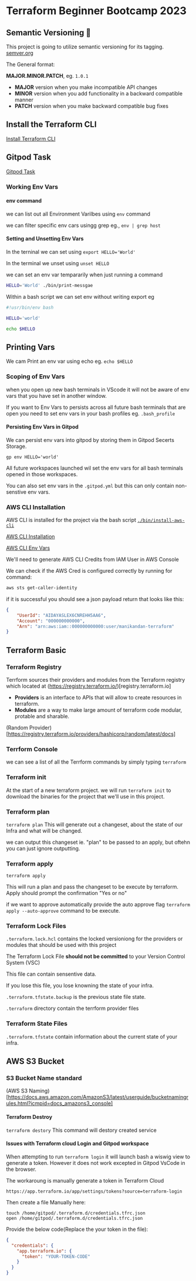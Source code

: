 # Terraform Beginner Bootcamp 2023

## Semantic Versioning :mage:

This project is going to utilize semantic versioning for its tagging. [semver.org][def]

The General format:

  **MAJOR.MINOR.PATCH**, eg. `1.0.1`
- **MAJOR** version when you make incompatible API changes
- **MINOR** version when you add functionality in a backward compatible manner
- **PATCH** version when you make backward compatible bug fixes


[def]: https://semver.org

## Install the Terraform CLI

[Install Terraform CLI](https://developer.hashicorp.com/terraform/tutorials/aws-get-started/install-cli)

## Gitpod Task
[Gitpod Task](https://www.gitpod.io/docs/configure/workspaces/tasks)

### Working Env Vars

#### env command
we can list out all Environment Varilbes using `env` command

we can filter specific env cars usingg grep eg., `env | grep host`

#### Setting and Unsetting Env Vars

In the terninal we can set using `export HELLO='World'`

In the terminal we unset using `unset HELLO`

we can set an env var tempararily when just running a command
```sh
HELLO='World' ./bin/print-messgae
```
Within a bash script we can set env without writing export eg

```sh
#!usr/bin/env bash

HELLO='world'

echo $HELLO
```

## Printing Vars

We cam Print an env var using echo eg. `echo $HELLO`

### Scoping of Env Vars

when you open up new bash terminals in VScode it will not  be aware  of env vars  that you  have  set in another window.

If you want to Env Vars to persists across all future bash terminals that are open you need to set env vars in your bash profiles eg. `.bash_profile`

#### Persisting Env Vars in Gitpod
 
We can persist env vars into gitpod by storing them in Gitpod Secerts Storage.

```
gp env HELLO='world'
```

All future workspaces launched wil set the env vars for all bash terminals opened in those workspaces.

You can also set env vars in the `.gitpod.yml` but this can only contain non-senstive env vars.


### AWS CLI Installation

AWS CLI is installed for the project via the bash script [`./bin/install-aws-cli`](./bin/install-aws-cli.sh)

[AWS CLI Installation](https://docs.aws.amazon.com/cli/latest/userguide/getting-started-install.html)

[AWS CLI Env Vars](https://docs.aws.amazon.com/cli/latest/userguide/cli-configure-envvars.html)

We'll need to generate AWS CLI Credits from IAM User in AWS Console

We can check if the AWS Cred is configured  correctly by running for command:

```sh 
aws sts get-caller-identity
```
if it is successful you should see a json payload return that looks like this:

```json
{
    "UserId": "AIDAYASLEX6CNREHH5AA6",
    "Account": "000000000000",
    "Arn": "arn:aws:iam::000000000000:user/manikandan-terraform"
}
```

## Terraform Basic

### Terraform Registry

Terrform sources their providers and modules from the Terraform registry which located at (https://registry.terraform.io/)[registry.terraform.io]

- **Providers** is an interface to APIs that will allow to create resources in terraform.
- **Modules** are a way to make large amount of terraform code modular, protable and sharable. 

(Random Provider)[https://registry.terraform.io/providers/hashicorp/random/latest/docs]

### Terrform Console

we can see a list of all the Terrform commands by simply typing `terraform`

### Terraform init

At the start of a new terraform project. we will run `terraform init` to download the binaries for the project that we'll use in this project.

### Terraform plan

`terraform plan`
This will generate out a changeset, about the state of our Infra and what will be changed.

we can output this changeset ie. "plan" to be passed to an apply, but oftehn you can just ignore outputting.

### Terraform apply

`terraform apply`

This will run a plan and pass the changeset to be execute by terraform. Apply should prompt the confirmation "Yes or no"

if we want to approve automatically provide the auto approve flag `terraform apply --auto-approve` command to be execute. 

### Terraform Lock Files
 
 `.terraform.lock.hcl` contains the locked versioniong for the providers or modules that should be used with this project

 The Terraform Lock File **should not be committed** to your Version Control System (VSC)
  
 This file can contain sensentive data.

 If you lose this file, you lose knowning the state of your infra.

 `.terraform.tfstate.backup` is the previous state file state.

 `.terraform` directory contain the terrform provider files
### Terraform State Files

`.terraform.tfstate` contain information about the current state of your infra.


## AWS S3 Bucket

### S3 Bucket Name standard
(AWS S3 Naming)[https://docs.aws.amazon.com/AmazonS3/latest/userguide/bucketnamingrules.html?icmpid=docs_amazons3_console]

#### Terraform Destroy

`terraform destory`
This command will destory created service

#### Issues with Terraform cloud Login and Gitpod workspace

When attempting to run `terraform login` it will launch bash a wiswig view to generate a token. However it does not work excepted in Gitpod VsCode in the browser.

The workaroung is manually generate a token in Terraform Cloud
```
https://app.terraform.io/app/settings/tokens?source=terraform-login
```
Then create a file Manually here:
```
touch /home/gitpod/.terraform.d/credentials.tfrc.json
open /home/gitpod/.terraform.d/credentials.tfrc.json
```
Provide the below code(Replace the your token in the file):

```json
{
  "credentials": {
    "app.terraform.io": {
      "token": "YOUR-TOKEN-CODE"
    }
  }
}
```